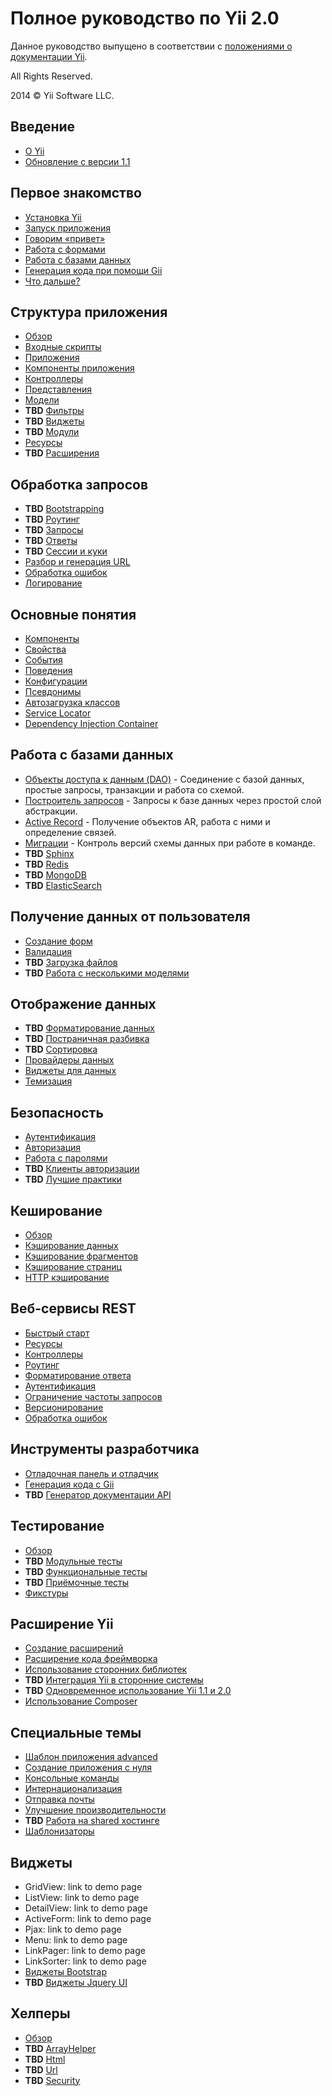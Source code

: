 Полное руководство по Yii 2.0
=============================

Данное руководство выпущено в соответствии с [положениями о документации Yii](http://www.yiiframework.com/doc/terms/).

All Rights Reserved.

2014 © Yii Software LLC.


Введение
--------

* [О Yii](intro-yii.md)
* [Обновление с версии 1.1](intro-upgrade-from-v1.md)


Первое знакомство
-----------------

* [Установка Yii](start-installation.md)
* [Запуск приложения](start-workflow.md)
* [Говорим «привет»](start-hello.md)
* [Работа с формами](start-forms.md)
* [Работа с базами данных](start-databases.md)
* [Генерация кода при помощи Gii](start-gii.md)
* [Что дальше?](start-looking-ahead.md)


Структура приложения
--------------------

* [Обзор](structure-overview.md)
* [Входные скрипты](structure-entry-scripts.md)
* [Приложения](structure-applications.md)
* [Компоненты приложения](structure-application-components.md)
* [Контроллеры](structure-controllers.md)
* [Представления](structure-views.md)
* [Модели](structure-models.md)
* **TBD** [Фильтры](structure-filters.md)
* **TBD** [Виджеты](structure-widgets.md)
* **TBD** [Модули](structure-modules.md)
* [Ресурсы](structure-assets.md)
* **TBD** [Расширения](structure-extensions.md)


Обработка запросов
------------------

* **TBD** [Bootstrapping](runtime-bootstrapping.md)
* **TBD** [Роутинг](runtime-routing.md)
* **TBD** [Запросы](runtime-requests.md)
* **TBD** [Ответы](runtime-responses.md)
* **TBD** [Сессии и куки](runtime-sessions-cookies.md)
* [Разбор и генерация URL](runtime-routing.md)
* [Обработка ошибок](runtime-handling-errors.md)
* [Логирование](runtime-logging.md)


Основные понятия
----------------

* [Компоненты](concept-components.md)
* [Свойства](concept-properties.md)
* [События](concept-events.md)
* [Поведения](concept-behaviors.md)
* [Конфигурации](concept-configurations.md)
* [Псевдонимы](concept-aliases.md)
* [Автозагрузка классов](concept-autoloading.md)
* [Service Locator](concept-service-locator.md)
* [Dependency Injection Container](concept-di-container.md)


Работа с базами данных
----------------------

* [Объекты доступа к данным (DAO)](db-dao.md) - Соединение с базой данных, простые запросы, транзакции и работа со схемой.
* [Построитель запросов](db-query-builder.md) - Запросы к базе данных через простой слой абстракции.
* [Active Record](db-active-record.md) - Получение объектов AR, работа с ними и определение связей.
* [Миграции](db-migrations.md) - Контроль версий схемы данных при работе в команде.
* **TBD** [Sphinx](db-sphinx.md)
* **TBD** [Redis](db-redis.md)
* **TBD** [MongoDB](db-mongodb.md)
* **TBD** [ElasticSearch](db-elastic-search.md)


Получение данных от пользователя
--------------------------------

* [Создание форм](input-forms.md)
* [Валидация](input-validation.md)
* **TBD** [Загрузка файлов](input-file-uploading.md)
* **TBD** [Работа с несколькими моделями](input-multiple-models.md)


Отображение данных
------------------

* **TBD** [Форматирование данных](output-formatting.md)
* **TBD** [Постраничная разбивка](output-pagination.md)
* **TBD** [Сортировка](output-sorting.md)
* [Провайдеры данных](output-data-providers.md)
* [Виджеты для данных](output-data-widgets.md)
* [Темизация](output-theming.md)


Безопасность
------------

* [Аутентификация](security-authentication.md)
* [Авторизация](security-authorization.md)
* [Работа с паролями](security-passwords.md)
* **TBD** [Клиенты авторизации](security-auth-clients.md)
* **TBD** [Лучшие практики](security-best-practices.md)


Кеширование
-----------

* [Обзор](caching-overview.md)
* [Кэширование данных](caching-data.md)
* [Кэширование фрагментов](caching-fragment.md)
* [Кэширование страниц](caching-page.md)
* [HTTP кэширование](caching-http.md)


Веб-сервисы REST
----------------

* [Быстрый старт](rest-quick-start.md)
* [Ресурсы](rest-resources.md)
* [Контроллеры](rest-controllers.md)
* [Роутинг](rest-routing.md)
* [Форматирование ответа](rest-response-formatting.md)
* [Аутентификация](rest-authentication.md)
* [Ограничение частоты запросов](rest-rate-limiting.md)
* [Версионирование](rest-versioning.md)
* [Обработка ошибок](rest-error-handling.md)


Инструменты разработчика
------------------------

* [Отладочная панель и отладчик](tool-debugger.md)
* [Генерация кода с Gii](tool-gii.md)
* **TBD** [Генератор документации API](tool-api-doc.md)


Тестирование
------------

* [Обзор](test-overview.md)
* **TBD** [Модульные тесты](test-unit.md)
* **TBD** [Функциональные тесты](test-functional.md)
* **TBD** [Приёмочные тесты](test-acceptance.md)
* [Фикстуры](test-fixtures.md)


Расширение Yii
--------------

* [Создание расширений](extend-creating-extensions.md)
* [Расширение кода фреймворка](extend-customizing-core.md)
* [Использование сторонних библиотек](extend-using-libs.md)
* **TBD** [Интеграция Yii в сторонние системы](extend-embedding-in-others.md)
* **TBD** [Одновременное использование Yii 1.1 и 2.0](extend-using-v1-v2.md)
* [Использование Composer](extend-using-composer.md)


Специальные темы
----------------

* [Шаблон приложения advanced](tutorial-advanced-app.md)
* [Создание приложения с нуля](tutorial-start-from-scratch.md)
* [Консольные команды](tutorial-console.md)
* [Интернационализация](tutorial-i18n.md)
* [Отправка почты](tutorial-mailing.md)
* [Улучшение производительности](tutorial-performance-tuning.md)
* **TBD** [Работа на shared хостинге](tutorial-shared-hosting.md)
* [Шаблонизаторы](tutorial-template-engines.md)


Виджеты
-------

* GridView: link to demo page
* ListView: link to demo page
* DetailView: link to demo page
* ActiveForm: link to demo page
* Pjax: link to demo page
* Menu: link to demo page
* LinkPager: link to demo page
* LinkSorter: link to demo page
* [Виджеты Bootstrap](bootstrap-widgets.md)
* **TBD** [Виджеты Jquery UI](jui-widgets.md)


Хелперы
-------

* [Обзор](helper-overview.md)
* **TBD** [ArrayHelper](helper-array.md)
* **TBD** [Html](helper-html.md)
* **TBD** [Url](helper-url.md)
* **TBD** [Security](helper-security.md)

